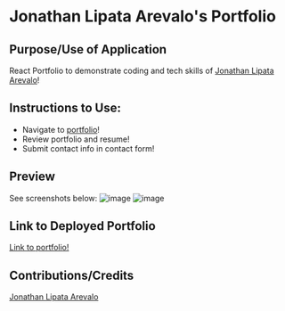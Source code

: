 # Jonathan Lipata Arevalo's Portfolio

## Purpose/Use of Application
React Portfolio to demonstrate coding and tech skills of [Jonathan Lipata Arevalo](https://github.com/JonaThicke274)!
 
## Instructions to Use:
* Navigate to [portfolio](https://jonathicke-reactportfolio.herokuapp.com/)!
* Review portfolio and resume!
* Submit contact info in contact form!

## Preview
See screenshots below:
![image](https://user-images.githubusercontent.com/109185830/213088597-38b5a8a4-8fcb-4fa2-ab1f-4f1a3e8d52a7.png)
![image](https://user-images.githubusercontent.com/109185830/213088642-33037d46-c580-49e6-a9b7-3f5f37750ad1.png)


## Link to Deployed Portfolio
[Link to portfolio!](https://jonathicke-reactportfolio.herokuapp.com/)

## Contributions/Credits
[Jonathan Lipata Arevalo](https://github.com/JonaThicke274)